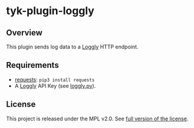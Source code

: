 # tyk-plugin-loggly

## Overview

This plugin sends log data to a [Loggly](https://www.loggly.com/) HTTP endpoint.

## Requirements

- [requests](http://docs.python-requests.org/en/master/): `pip3 install requests`
- A [Loggly](https://www.loggly.com/) API Key (see [loggly.py](loggly.py)).

## License

This project is released under the MPL v2.0. See [full version of the license](LICENSE.md).
